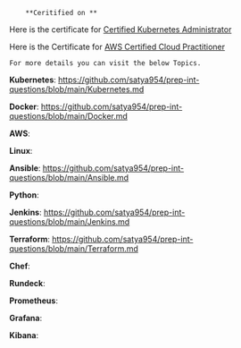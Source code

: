 		**Ceritified on **

Here is the certificate for [Certified Kubernetes Administrator](https://github.com/user-attachments/files/18217821/CKA.pdf)

Here is the Certificate for [AWS Certified Cloud Practitioner](https://github.com/user-attachments/files/18217820/AWS.Certified.Cloud.Practitioner.certificate.pdf)


	For more details you can visit the below Topics.


**Kubernetes**:		https://github.com/satya954/prep-int-questions/blob/main/Kubernetes.md

**Docker**:		https://github.com/satya954/prep-int-questions/blob/main/Docker.md

**AWS**:

**Linux**:

**Ansible**:		https://github.com/satya954/prep-int-questions/blob/main/Ansible.md

**Python**:

**Jenkins**:		https://github.com/satya954/prep-int-questions/blob/main/Jenkins.md

**Terraform**:		https://github.com/satya954/prep-int-questions/blob/main/Terraform.md

**Chef**:

**Rundeck**:

**Prometheus**:

**Grafana**:

**Kibana**:
